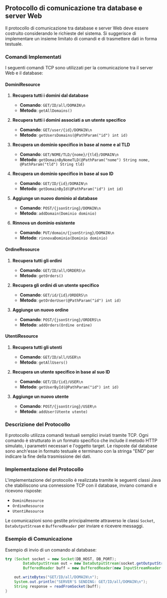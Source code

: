 ## Protocollo di comunicazione tra database e server Web

Il protocollo di comunicazione tra database e server Web deve essere costruito considerando le richieste del sistema. Si suggerisce di implementare un insieme limitato di comandi e di trasmettere dati in forma testuale.

### Comandi Implementati

I seguenti comandi TCP sono utilizzati per la comunicazione tra il server Web e il database:

#### DominiResource

1. **Recupera tutti i domini dal database**
   - **Comando**: `GET/ID/all/DOMAIN\n`
   - **Metodo**: `getAllDomains()`

2. **Recupera tutti i domini associati a un utente specifico**
   - **Comando**: `GET/user/{id}/DOMAIN\n`
   - **Metodo**: `getUsersDomains(@PathParam("id") int id)`

3. **Recupera un dominio specifico in base al nome e al TLD**
   - **Comando**: `GET/NOME/TLD/{nome}/{tld}/DOMAIN\n`
   - **Metodo**: `getDomainByNomeTLD(@PathParam("nome") String nome, @PathParam("tld") String tld)`

4. **Recupera un dominio specifico in base al suo ID**
   - **Comando**: `GET/ID/{id}/DOMAIN\n`
   - **Metodo**: `getDomainById(@PathParam("id") int id)`

5. **Aggiunge un nuovo dominio al database**
   - **Comando**: `POST/{jsonString}/DOMAIN\n`
   - **Metodo**: `addDomain(Dominio dominio)`

6. **Rinnova un dominio esistente**
   - **Comando**: `PUT/domain/{jsonString}/DOMAIN\n`
   - **Metodo**: `rinnovaDominio(Dominio dominio)`

#### OrdineResource

1. **Recupera tutti gli ordini**
   - **Comando**: `GET/ID/all/ORDERS\n`
   - **Metodo**: `getOrders()`

2. **Recupera gli ordini di un utente specifico**
   - **Comando**: `GET/id/{id}/ORDERS\n`
   - **Metodo**: `getOrderUser(@PathParam("id") int id)`

3. **Aggiunge un nuovo ordine**
   - **Comando**: `POST/{jsonString}/ORDERS\n`
   - **Metodo**: `addOrders(Ordine ordine)`

#### UtentiResource

1. **Recupera tutti gli utenti**
   - **Comando**: `GET/ID/all/USER\n`
   - **Metodo**: `getAllUsers()`

2. **Recupera un utente specifico in base al suo ID**
   - **Comando**: `GET/ID/{id}/USER\n`
   - **Metodo**: `getUserById(@PathParam("id") int id)`

3. **Aggiunge un nuovo utente**
   - **Comando**: `POST/{jsonString}/USER\n`
   - **Metodo**: `addUser(Utente utente)`

### Descrizione del Protocollo

Il protocollo utilizza comandi testuali semplici inviati tramite TCP. Ogni comando è strutturato in un formato specifico che include il metodo HTTP simulato, i parametri necessari e l'oggetto target. Le risposte dal database sono anch'esse in formato testuale e terminano con la stringa "END" per indicare la fine della trasmissione dei dati.

### Implementazione del Protocollo

L'implementazione del protocollo è realizzata tramite le seguenti classi Java che stabiliscono una connessione TCP con il database, inviano comandi e ricevono risposte:

- `DominiResource`
- `OrdineResource`
- `UtentiResource`

Le comunicazioni sono gestite principalmente attraverso le classi `Socket`, `DataOutputStream` e `BufferedReader` per inviare e ricevere messaggi.

### Esempio di Comunicazione

Esempio di invio di un comando al database:

```java
try (Socket socket = new Socket(DB_HOST, DB_PORT);
        DataOutputStream out = new DataOutputStream(socket.getOutputStream());
        BufferedReader buff = new BufferedReader(new InputStreamReader(socket.getInputStream()))) {

    out.writeBytes("GET/ID/all/DOMAIN\n");
    System.out.println("SERVER'S SENDING: GET/ID/all/DOMAIN\n");
    String response = readFromSocket(buff);
}
